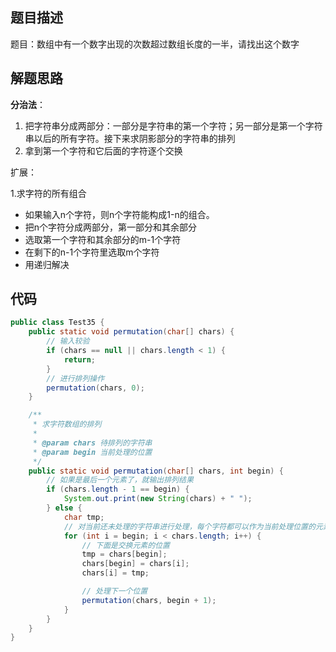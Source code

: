 ## 题目描述

题目：数组中有一个数字出现的次数超过数组长度的一半，请找出这个数字

## 解题思路

**分治法**：

1. 把字符串分成两部分：一部分是字符串的第一个字符；另一部分是第一个字符串以后的所有字符。接下来求阴影部分的字符串的排列
2. 拿到第一个字符和它后面的字符逐个交换



扩展：

1.求字符的所有组合

 - 如果输入n个字符，则n个字符能构成1-n的组合。
 - 把n个字符分成两部分，第一部分和其余部分
 - 选取第一个字符和其余部分的m-1个字符
 - 在剩下的n-1个字符里选取m个字符
 - 用递归解决

## 代码

```java
public class Test35 {
    public static void permutation(char[] chars) {
        // 输入较验
        if (chars == null || chars.length < 1) {
            return;
        }
        // 进行排列操作
        permutation(chars, 0);
    }

    /**
     * 求字符数组的排列
     *
     * @param chars 待排列的字符串
     * @param begin 当前处理的位置
     */
    public static void permutation(char[] chars, int begin) {
        // 如果是最后一个元素了，就输出排列结果
        if (chars.length - 1 == begin) {
            System.out.print(new String(chars) + " ");
        } else {
            char tmp;
            // 对当前还未处理的字符串进行处理，每个字符都可以作为当前处理位置的元素
            for (int i = begin; i < chars.length; i++) {
                // 下面是交换元素的位置
                tmp = chars[begin];
                chars[begin] = chars[i];
                chars[i] = tmp;

                // 处理下一个位置
                permutation(chars, begin + 1);
            }
        }
    }
}
```








